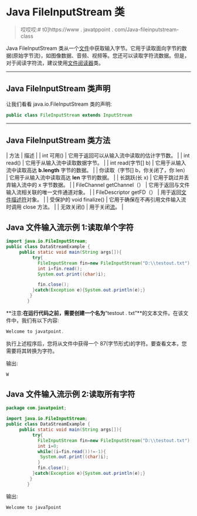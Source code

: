 # Java FileInputStream 类

> 哎哎哎:# t0]https://www . javatppoint . com/Java-fileinputstream-class

Java FileInputStream 类从一个[文件](java-file-class)中获取输入字节。它用于读取面向字节的数据(原始字节流)，如图像数据、音频、视频等。您还可以读取字符流数据。但是，对于阅读字符流，建议使用[文件阅读器](java-filereader-class)类。

* * *

## Java FileInputStream 类声明

让我们看看 java.io.FileInputStream 类的声明:

```java
public class FileInputStream extends InputStream

```

* * *

## Java FileInputStream 类方法

| 方法 | 描述 |
| int 可用() | 它用于返回可以从输入流中读取的估计字节数。 |
| int read() | 它用于从输入流中读取数据字节。 |
| int read(字节[] b) | 它用于从输入流中读取高达 **b.length** 字节的数据。 |
| 你读取（字节[] b，你关闭了，你 len） | 它用于从输入流中读取高达 **len** 字节的数据。 |
| 长跳跃(长 x) | 它用于跳过并丢弃输入流中的 x 字节数据。 |
| FileChannel getChannel（） | 它用于返回与文件输入流相关联的唯一文件通道对象。 |
| FileDescriptor getFD（） | 用于返回[文件描述符](java-filedescriptor-class)对象。 |
| 受保护的 void finalize() | 它用于确保在不再引用文件输入流时调用 close 方法。 |
| 无效关闭() | 用于关闭[流](java-8-stream)。 |

## Java 文件输入流示例 1:读取单个字符

```java
import java.io.FileInputStream;
public class DataStreamExample {
	 public static void main(String args[]){  
		  try{  
		    FileInputStream fin=new FileInputStream("D:\\testout.txt");  
		    int i=fin.read();
		    System.out.print((char)i);  

		    fin.close();  
		  }catch(Exception e){System.out.println(e);}  
		 }  
		}

```

**注意:**在运行代码之前，需要创建一个名为**“testout . txt”**的文本文件。在该文件中，我们有以下内容:

```java
Welcome to javatpoint.

```

执行上述程序后，您将从文件中获得一个 87(字节形式)的字符。要查看文本，您需要将其转换为字符。

输出:

```java
W

```

## Java 文件输入流示例 2:读取所有字符

```java
package com.javatpoint;

import java.io.FileInputStream;
public class DataStreamExample {
	 public static void main(String args[]){  
		  try{  
		    FileInputStream fin=new FileInputStream("D:\\testout.txt");  
		    int i=0;  
		    while((i=fin.read())!=-1){  
		     System.out.print((char)i);  
		    }  
		    fin.close();  
		  }catch(Exception e){System.out.println(e);}  
		 }  
		}

```

输出:

```java
Welcome to javaTpoint

```